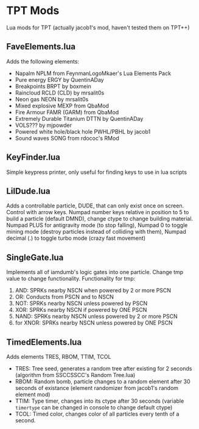 # TPT Mods
Lua mods for TPT (actually jacob1's mod, haven't tested them on TPT++)

## FaveElements.lua
Adds the following elements:
- Napalm NPLM from FeynmanLogoMkaer's Lua Elements Pack
- Pure energy ERGY by QuentinADay
- Breakpoints BRPT by boxmein
- Raincloud RCLD (CLD) by mrsalit0s
- Neon gas NEON by mrsalit0s
- Mixed explosive MEXP from QbaMod
- Fire Armour FAMR (GARM) from QbaMod
- Extremely Durable Titanium DTTN by QuentinADay
- VOLS??? by mjpowder
- Powered white hole/black hole PWHL/PBHL by jacob1
- Sound waves SONG from rdococ's RMod

## KeyFinder.lua
Simple keypress printer, only useful for finding keys to use in lua scripts

## LilDude.lua
Adds a controllable particle, DUDE, that can only exist once on screen.
Control with arrow keys. Numpad number keys relative in position to 5 to build a particle (default DMND), change ctype to change building material.
Numpad PLUS for antigravity mode (to stop falling), Numpad 0 to toggle mining mode (destroy particles instead of colliding with them), Numpad decimal (.) to toggle turbo mode (crazy fast movement)

## SingleGate.lua
Implements all of iamdumb's logic gates into one particle. Change tmp value to change functionality.
Functionality for tmp:
1. AND: SPRKs nearby NSCN when powered by 2 or more PSCN
2. OR: Conducts from PSCN and to NSCN
3. NOT: SPRKs nearby NSCN unless powered by PSCN
4. XOR: SPRKs nearby NSCN if powered by ONE PSCN
5. NAND: SPRKs nearby NSCN unless powered by 2 or more PSCN
6. for XNOR: SPRKs nearby NSCN unless powered by ONE PSCN

## TimedElements.lua
Adds elements TRES, RBOM, TTIM, TCOL
- TRES: Tree seed, generates a random tree after existing for 2 seconds (algorithm from SSCCSSCC's Random Tree.lua)
- RBOM: Random bomb, particle changes to a random element after 30 seconds of existance (element randomizer from jacob1's random element mod)
- TTIM: Type timer, changes into its ctype after 30 seconds (variable `timertype` can be changed in console to change default ctype)
- TCOL: Timed color, changes color of all particles every tenth of a second.
